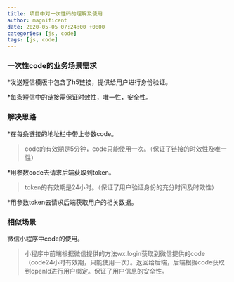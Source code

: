 ```yaml
---
title: 项目中对一次性码的理解及使用
author: magnificent
date: 2020-05-05 07:24:00 +0800
categories: [js, code]
tags: [js, code]
---
```


### 一次性code的业务场景需求

*发送短信模版中包含了h5链接，提供给用户进行身份验证。

*每条短信中的链接需保证时效性，唯一性，安全性。

### 解决思路

*在每条链接的地址栏中带上参数code。

>code的有效期是5分钟，code只能使用一次。（保证了链接的时效性及唯一性）

*用参数code去请求后端获取到token。

>token的有效期是24小时。（保证了用户验证身份的充分时间及时效性）

*用参数token去请求后端获取用户的相关数据。

### 相似场景

微信小程序中code的使用。

>小程序中前端根据微信提供的方法wx.login获取到微信提供的code（code24小时有效期，只能使用一次）。返回给后端，后端根据code获取到openId进行用户绑定。保证了用户信息的安全性。
